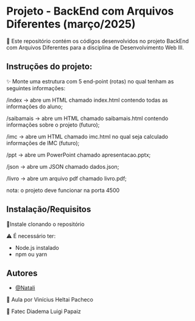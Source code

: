 # Projeto - BackEnd com Arquivos Diferentes (março/2025)

🔎 Este repositório contém os códigos desenvolvidos no projeto BackEnd com Arquivos Diferentes para a 
disciplina de Desenvolvimento Web III.

## Instruções do projeto:

✨ Monte uma estrutura com 5 end-point (rotas) no qual tenham as seguintes informações:

/index -> abre um HTML chamado index.html contendo todas as informações do aluno;

/saibamais -> abre um HTML chamado saibamais.html contendo informações sobre o projeto (futuro);

/imc -> abre um HTML chamado imc.html no qual seja calculado informações de IMC (futuro);

/ppt -> abre um PowerPoint chamado apresentacao.pptx;

/json -> abre um JSON chamado dados.json;

/livro -> abre um arquivo pdf chamado livro.pdf;

nota: o projeto deve funcionar na porta 4500

## Instalação/Requisitos

📌Instale clonando o repositório

⚠️ É necessário ter:
- Node.js instalado
- npm ou yarn
    
## Autores

- [@Natali](https://github.com/nouveauromance)

🔗 Aula por Vinícius Heltai Pacheco

📍 Fatec Diadema Luigi Papaiz 
